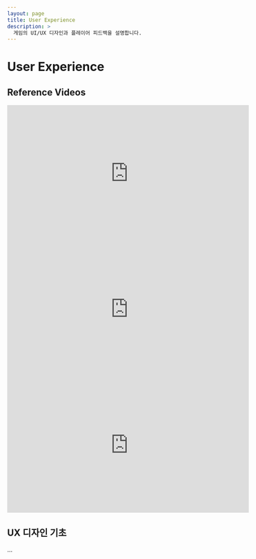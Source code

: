 ```yaml
---
layout: page
title: User Experience
description: >
  게임의 UI/UX 디자인과 플레이어 피드백을 설명합니다.
---
```


# User Experience

## Reference Videos
<iframe width="560" height="315" src="https://www.youtube.com/embed/2wL1Ur9kcJg" frameborder="0" allow="accelerometer; autoplay; clipboard-write; encrypted-media; gyroscope; picture-in-picture" allowfullscreen></iframe>

<iframe width="560" height="315" src="https://www.youtube.com/embed/2wL1Ur9kcJg" frameborder="0" allow="accelerometer; autoplay; clipboard-write; encrypted-media; gyroscope; picture-in-picture" allowfullscreen></iframe>

<iframe width="560" height="315" src="https://www.youtube.com/embed/2wL1Ur9kcJg" frameborder="0" allow="accelerometer; autoplay; clipboard-write; encrypted-media; gyroscope; picture-in-picture" allowfullscreen></iframe>

## UX 디자인 기초
...